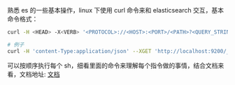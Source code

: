 熟悉 es 的一些基本操作，linux 下使用 curl 命令来和 elasticsearch 交互，基本命令格式：

```bash
curl -H <HEAD> -X<VERB> '<PROTOCOL>://<HOST>:<PORT>/<PATH>?<QUERY_STRING>' -d '<BODY>'

# 例子
curl -H 'content-Type:application/json' --XGET 'http://localhost:9200/_count?pretty'
```

可以按顺序执行每个 sh，细看里面的命令来理解每个指令做的事情，结合文档来看，文档地址: [文档](https://www.elastic.co/guide/en/elasticsearch/reference/current/getting-started.html#getting-started-index-creation)
